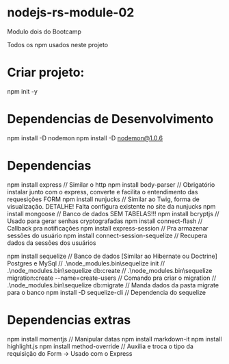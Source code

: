 # nodejs-rs-module-02
Modulo dois do Bootcamp


Todos os npm usados neste projeto

# Criar projeto:
npm init -y

# Dependencias de Desenvolvimento
npm install -D nodemon
npm install -D nodemon@1.0.6


# Dependencias
npm install express // Similar o http
npm install body-parser // Obrigatório instalar junto com o express, converte e facilita o entendimento das requesições FORM
npm install nunjucks // Similar ao Twig, forma de visualização. DETALHE! Falta configura existente no site da nunjucks
npm install mongoose // Banco de dados SEM TABELAS!!!
npm install bcryptjs // Usado para gerar senhas cryptografadas
npm install connect-flash // Callback pra notificações
npm install express-session // Pra armazenar sessões do usuário
npm install connect-session-sequelize // Recupera dados da sessões dos usuários


npm install sequelize // Banco de dados [Similar ao Hibernate ou Doctrine] Postgres e MySql 
// .\node_modules\.bin\sequelize init
// .\node_modules\.bin\sequelize db:create
// .\node_modules\.bin\sequelize migration:create --name=create-users  // Comando pra criar o migration
// .\node_modules\.bin\sequelize db:migrate // Manda dados da pasta migrate para o banco
npm install -D sequelize-cli // Dependencia do sequelize

# Dependencias extras
npm install momentjs // Manipular datas
npm install markdown-it
npm install highlight.js
npm install method-override // Auxilia e troca o tipo da requisição do Form -> Usado com o Express
